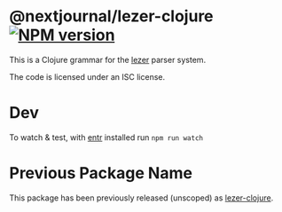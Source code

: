 # @nextjournal/lezer-clojure [![NPM version](https://img.shields.io/npm/v/@nextjournal/lezer-clojure.svg)](https://www.npmjs.com/package/@nextjournal/lezer-clojure)

This is a Clojure grammar for the
[lezer](https://lezer.codemirror.net/) parser system.

The code is licensed under an ISC license.

# Dev

To watch & test, with [entr](http://eradman.com/entrproject/) installed run `npm run watch`

# Previous Package Name

This package has been previously released (unscoped) as [lezer-clojure](https://www.npmjs.com/package/lezer-clojure).
